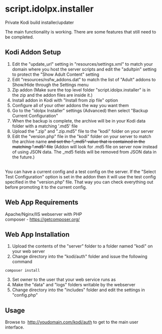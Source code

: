 # script.idolpx.installer
Private Kodi build installer/updater<br>

The main functionality is working.  There are some features that still need to be completed.<br>

## Kodi Addon Setup

1. Edit the "update_url" setting in "resources/settings.xml" to match your domain where you host the server scripts and edit the "adultpin" setting to protect the "Show Adult Content" setting 
2. Edit "resources/nsfw_addons.dat" to match the list of "Adult" addons to Show/Hide through the Settings menu
3. Zip addon (Make sure the top level folder "script.idolpx.installer" is in the zip and the addon files are inside it.)
4. Install addon in Kodi with "Install from zip file" option
5. Configure all of your other addons the way you want them
6. Go to the "idolpx Installer" settings (Advanced) then select "Backup Current Configuration"
7. When the backup is complete, the archive will be in your Kodi data folder with a matching '.md5' file
8. Upload the ".zip" and ".zip.md5" file to the "kodi" folder on your server
9. Edit the "version.php" file in the "kodi" folder on your server to match the archive name ~~and set the "_md5" value that is contained in the matching ".md5" file~~ (Addon will look for .md5 file on server now instead of using JSON data. The _md5 fields will be removed from JSON data in the future.)
<br>
You can have a current config and a test config on the server.  If the "Select Test Configuration" option is set in the addon then it will use the test config specified in the "version.php" file.  That way you can check everything out before promoting it to the current config. 

## Web App Requirements

Apache/Nginx/IIS webserver with PHP<br>
composer  - https://getcomposer.org/

## Web App Installation

1. Upload the contents of the "server" folder to a folder named "kodi" on your web server
2. Change directory into the "kodi/auth" folder and issue the following command

```
composer install
```

3. Set owner to the user that your web service runs as
4. Make the "data" and "logs" folders writable by the webserver
5. Change directory into the "includes" folder and edit the settings in "config.php"

## Usage

Browse to  http://youdomain.com/kodi/auth to get to the main user interface.

